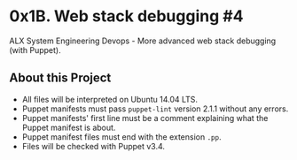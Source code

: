 # 0x1B. Web stack debugging #4 #

ALX System Engineering Devops - More advanced web stack debugging (with Puppet).


## About this Project

- All files will be interpreted on Ubuntu 14.04 LTS.
- Puppet manifests must pass `puppet-lint` version 2.1.1 without any errors.
- Puppet manifests' first line must be a comment explaining what the Puppet manifest is about.
- Puppet manifest files must end with the extension `.pp`.
- Files will be checked with Puppet v3.4.
